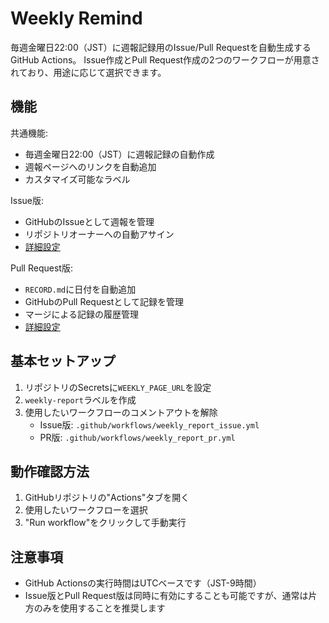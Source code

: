 # Weekly Remind

毎週金曜日22:00（JST）に週報記録用のIssue/Pull Requestを自動生成するGitHub Actions。
Issue作成とPull Request作成の2つのワークフローが用意されており、用途に応じて選択できます。

## 機能

共通機能:
- 毎週金曜日22:00（JST）に週報記録の自動作成
- 週報ページへのリンクを自動追加
- カスタマイズ可能なラベル

Issue版:
- GitHubのIssueとして週報を管理
- リポジトリオーナーへの自動アサイン
- [詳細設定](docs/issue.md)

Pull Request版:
- `RECORD.md`に日付を自動追加
- GitHubのPull Requestとして記録を管理
- マージによる記録の履歴管理
- [詳細設定](docs/pull-request.md)

## 基本セットアップ

1. リポジトリのSecretsに`WEEKLY_PAGE_URL`を設定
2. `weekly-report`ラベルを作成
3. 使用したいワークフローのコメントアウトを解除
   - Issue版: `.github/workflows/weekly_report_issue.yml`
   - PR版: `.github/workflows/weekly_report_pr.yml`

## 動作確認方法

1. GitHubリポジトリの"Actions"タブを開く
2. 使用したいワークフローを選択
3. "Run workflow"をクリックして手動実行

## 注意事項

- GitHub Actionsの実行時間はUTCベースです（JST-9時間）
- Issue版とPull Request版は同時に有効にすることも可能ですが、通常は片方のみを使用することを推奨します 